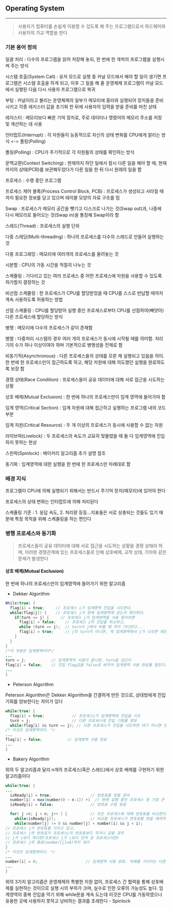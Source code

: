 ## Operating System
---

> 사용자가 컴퓨터를 손쉽게 이용할 수 있도록 해 주는 프로그램으로서 하드웨어와 사용자의 가교 역할을 한다



### 기본 용어 정의


일괄 처리 : 다수의 프로그램을 읽어 저장해 놓되, 한 번에 한 개씩의 프로그램을 실행시켜 주는 방식

시스템 호출(System Call) : 유저 모드로 실행 중 커널 모드에서 해야 할 일이 생기면 프로그램은 시스템 호출을 하게 되고, 이후 그 일을 해 줄 운영체제 프로그램이 커널 모드에서 실행된 다음 다시 사용자 프로그램으로 복귀

부팅 : 커널이라고 불리는 운영체제의 일부가 메모리에 올라와 실행되어 장치들을 준비시키고 각종 레지스터 값을 초기화 한 뒤에 사용자의 입력을 받을 준비를 마친 상태

레지스터 : 메모리보다 빠른 기억 장치로, 주로 데이터나 명령어의 메모리 주소를 저장 및 계산하는 데 사용

인터럽트(Interrupt) : 각 자원들이 능동적으로 자신의 상태 변화를 CPU에게 알리는 방식 <-> 폴링(Polling)

폴링(Polling) : CPU가 주기적으로 각 자원들의 상태를 확인하는 방식

문맥교환(Context Switching) : 현재까지 하던 일에서 잠시 다른 일을 해야 할 때, 현재까지의 상태(PCB)를 보관해두었다가 다른 일을 한 뒤 다시 원래의 일을 함

프로세스 : 수행 중인 프로그램

프로세스 제어 블록(Process Control Block, PCB) : 프로세스가 생성되고 사라질 때 까지 필요한 정보를 담고 있으며 테이블 모양의 자료 구조를 띰

Swap : 프로세스가 메모리 공간을 뺏기고 디스크로 나가는 것(Swap out)과, 나중에 다시 메모리로 들어오는 것(Swap in)을 통칭해 Swap이라 함

스레드(Thread) : 프로세스의 실행 단위

다중 스레딩(Multi-threading) : 하나의 프로세스를 다수의 스레드로 만들어 실행하는 것

다중 프로그래밍 : 메모리에 여러개의 프로세스를 올려놓는 것

시분할 : CPU의 가동 시간을 적절히 나누는 것

스케쥴링 : 기다리고 있는 여러 프로세스 중 어떤 프로세스에 자원을 사용할 수 있도록 허가할지 결정하는 것

비선점 스케쥴링 : 한 프로세스가 CPU를 할당받았을 때 CPU를 스스로 반납할 때까지 계속 사용하도록 허용하는 방법

선점 스케쥴링 : CPU를 할당받아 실행 중인 프로세스로부터 CPU를 선점하여(빼앗아) 다른 프로세스에 할당하는 방식

병행 : 메모리에 다수의 프로세스가 같이 존재함

병렬 : 다중처리 시스템의 경우 여러 개의 프로세스가 동시에 시작될 때를 의미함. 처리기의 수가 하나 이상이여야 하며 기본적으로 병행성을 전제로 함

비동기적(Asynchronous) : 다른 프로세스들의 상태를 모른 채 실행되고 있음을 의미. 한 번에 한 프로세스만이 접근하도록 하고, 해당 자원에 대해 의도했던 실행을 완료하도록 보장 함

경쟁 상태(Race Condition) : 프로세스들이 공유 데이터에 대해 서로 접근을 시도하는 상황

상호 배제(Mutual Exclusion) : 한 번에 하나의 프로세스만이 임계 영역에 들어가야 함

임계 영역(Critical Section) : 임계 자원에 대해 접근하고 실행하는 프로그램 내의 코드 부분

임계 자원(Critical Resource) : 두 개 이상의 프로세스가 동시에 사용할 수 없는 자원

라이브락(Livelock) : 두 프로세스의 속도가 교묘히 맞물렸을 때 둘 다 임계영역에 진입하지 못하는 현상

스핀락(Spinlock) : 베이커리 알고리즘 추가 설명 참조

동기화 : 임계영역에 대한 실행을 한 번에 한 프로세스만 차례대로 함


### 배경 지식


프로그램이 CPU에 의해 실행되기 위해서는 반드시 주기억 장치(메모리)에 있어야 한다

프로세스의 상태 변화는 인터럽트에 의해 처리된다

스케쥴링 기준 : 1. 응답 속도, 2. 처리량 등등...지표들은 서로 상충되는 것들도 있기 때문에 특정 목적을 위해 스케쥴링을 하는 편인다


### 병행 프로세스와 동기화

> 프로세스들이 공유 데이터에 대해 서로 접근을 시도하는 상황을 경쟁 상태라 하며, 이러한 경쟁관계에 있는 프로세스들로 인해 상호배제, 교착 상태, 기아와 같은 문제가 발생한다

#### 상호 배제(Mutual Exclusion)

한 번에 하나의 프로세스만이 임계영역에 들어가기 위한 알고리즘

* Dekker Algorithm

```Java
While(true) {
  flag[i] = true;     // 프로세스 i가 임계영역 진입을 시도한다.
  while(flag[j]) {    // 프로세스 j가 현재 임계영역에 있는지 확인한다.
    if(turn == j) {     // 프로세스 j가 임계영역을 사용 중이라면
      flag[i] = false;    // 프로세스 i의 진입을 취소하고,  
      while (turn == j);  // turn이 j에서 바뀔 때 까지 기다린다...
      flag[i] = true;     // j의 turn이 아니면, 즉 임계영역에서 j가 나오면 재진입을 시도한다.
    }
  }
}
/*이 부분은 임계영역이다*/
...
turn = j;           // 임계영역의 사용이 끝나면, turn을 넘긴다
flag[i] = false;    // 진입 flag값을 false로 바꾸어 임계영역 사용 완료를 알린다.
...
}
```

* Peterson Algorithm

Peterson Algorithm은 Dekker Algorithm을 간결하게 만든 것으로, 상대방에게 진입기회를 양보한다는 차이가 있다

```Java
while(true) {
  flag[i] = true;            // 프로세스i가 임계영역에 진입을 시도
  turn = j;                  // 다른 프로세스에 진입 기회를 양보
  while(flag[i] && turn == j); // 다른 프로세스가 진입을 시도하면 대기 아니면 진입
/* 이곳은 임계영역이다. */
...
flag[i] = false;           // 임계영역 사용 완료
...
}
```

* Bakery Algorithm

위의 두 알고리즘과 달리 n개의 프로세스(혹은 스레드)에서 상호 배제를 구현하기 위한 알고리즘이다

```Java
while(true) {
...
  isReady[i] = true;                 // 번호표를 받을 준비
  number[i] = max(number[0 ~ n-1]) +1  // 현재 실행 중인 프로세스 중 가장 큰 번호로 배정
  isReady[i] = false;                // 번호표 수령 완료

  for( j =0; j < n; j++ ) {          // 모든 프로세스에 대해 번호표를 비교한다.
    while(isReady[j]);               // 비교할 프로세스가 번호표를 받을 때까지 대기
    while(number[j] != 0 && number[j] < number[i] && j < i);
// 프로세스 j가 번호표를 가지고 있고,
// 프로세스 j의 번호표가 프로세스i의 번호표보다 작거나 같을 경우
// j가 i보다 작다면(프로세스 j가 i보다 먼저 온 프로세스이면)
// 프로세스 j의 종료(number[j]=0)까지 대기
}
/* 이곳은 임계영역이다. */
...
number[i] = 0;                     // 임계영역 사용 완료. 차례를 기다리는 다른 프로세스들에게 임계영역의 진입 기회를 준다
...
}
```

위의 3가지 알고리즘은 운영체제의 특별한 지원 없이, 프로세스 간 협력을 통해 상호배제를 실현하는 것이므로 실행 시의 부하가 크며, 실수로 인한 오류의 가능성도 높다. 임계영역의 중복 진입을 막기 위해 while문을 계속 도는데 이것은 CPU를 가동하였으나 유용한 곳에 사용하지 못하고 낭비하는 결과를 초래한다 - Spinlock
